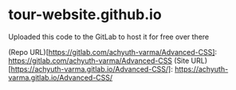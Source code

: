 # tour-website.github.io

Uploaded this code to the GitLab to host it for free over there

(Repo URL)[https://gitlab.com/achyuth-varma/Advanced-CSS]: https://gitlab.com/achyuth-varma/Advanced-CSS
(Site URL)[https://achyuth-varma.gitlab.io/Advanced-CSS/]: https://achyuth-varma.gitlab.io/Advanced-CSS/


